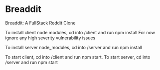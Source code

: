 # Breaddit

Breaddit: A FullStack Reddit Clone

To install client node modules, cd into /client and run npm install
For now ignore any high severity vulnerability issues

To install server node_modules, cd into /server and run npm install

To start client, cd into /client and run npm start.
To start server, cd into /server and run npm start

